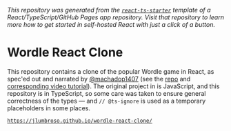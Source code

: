 _This repository was generated from the [`react-ts-starter`](https://github.com/jlumbroso/react-ts-starter) template of a React/TypeScript/GitHub Pages app repository. Visit that repository to learn more how to get started in self-hosted React with just a click of a button._

# Wordle React Clone

This repository contains a clone of the popular Wordle game in React, as spec'ed out and narrated by [@machadop1407](https://github.com/machadop1407) (see the [repo](https://github.com/machadop1407/Wordle-Clone-React/) and [corresponding video tutorial](https://www.youtube.com/watch?v=WDTNwmXUz2c&ab_channel=PedroTech)). The original project in is JavaScript, and this repository is in TypeScript, so some care was taken to ensure general correctness of the types — and `// @ts-ignore` is used as a temporary placeholders in some places.

[`https://jlumbroso.github.io/wordle-react-clone/`](https://jlumbroso.github.io/wordle-react-clone/)
